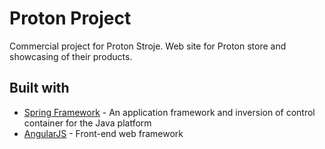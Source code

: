 # Proton Project

Commercial project for Proton Stroje. Web site for Proton store and showcasing of their products.

## Built with
 * [Spring Framework](https://spring.io/) - An application framework and inversion of control container for the Java platform
 * [AngularJS](https://angularjs.org/) - Front-end web framework
